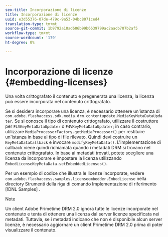```yaml
---
seo-title: Incorporazione di licenze
title: Incorporazione di licenze
uuid: e3d55376-07de-479c-9a53-04bc8071ced4
translation-type: tm+mt
source-git-commit: 1b9792a10ad606b99b6639799ac2aacb707b2af5
workflow-type: tm+mt
source-wordcount: '179'
ht-degree: 0%

---
```



# Incorporazione di licenze {#embedding-licenses}

Una volta crittografato il contenuto e pregenerata una licenza, la licenza può essere incorporata nel contenuto crittografato.

Se si desidera incorporare una licenza, è necessario ottenere un&#39;istanza di `com.adobe.flashaccess.sdk.media.drm.contentupdate.MediaKeyMetaDataUpdater`. Se si conosce il tipo di contenuto crittografato, utilizzare il costruttore per `FLVKeyMetaDataUpdater` o `F4VKeyMetaDataUpdater`; in caso contrario, utilizzare `MediaProcessorFactory.getMediaProcessor()` per restituire un&#39;istanza in base al tipo di file rilevato. Quindi devi costruire un `KeyMetaDataCallback` e invocare `modifyKeyMetaData()`. L&#39;implementazione di callback viene quindi richiamata quando i metadati DRM si trovano nel contenuto crittografato. In base ai metadati trovati, potete scegliere una licenza da incorporare e impostare la licenza utilizzando `EmbedLicenseKeyMetaData.setEmbeddedLicenses()`.

Per un esempio di codice che illustra le licenze incorporate, vedere `com.adobe.flashaccess.samples.licenseembedder.EmbedLicense` nella directory Strumenti della riga di comando Implementazione di riferimento [!DNL Samples] .

>[!NOTE]
>
>Un client  Adobe Primetime DRM 2.0 ignora tutte le licenze incorporate nel contenuto e tenta di ottenere una licenza dal server licenze specificata nei metadati. Tuttavia, se i metadati indicano che non è disponibile alcun server licenze, è necessario aggiornare un client Primetime DRM 2.0 prima di poter visualizzare il contenuto.

